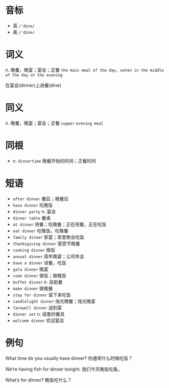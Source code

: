 # 音标

- 英 `/'dɪnə/`
- 美 `/'dɪnɚ/`

# 词义

n. 晚餐，晚宴；宴会；正餐
`the main meal of the day, eaten in the middle of the day or the evening`



在宴会(dinner)上进餐(dine)

# 同义

n. 晚餐，晚宴；宴会；正餐
`supper` `evening meal`

# 同根

- n. `dinnertime` 晚餐开始的时间；正餐时间

# 短语

- `after dinner` 餐后；晚餐后
- `have dinner` 吃晚饭
- `dinner party` n. 宴会
- `dinner table` 餐桌
- `at dinner` 用餐；吃晚餐；正在用餐，正在吃饭
- `eat dinner` 吃晚饭，吃晚餐
- `family dinner` 家宴；家里聚会吃饭
- `thanksgiving dinner` 感恩节晚餐
- `cooking dinner` 做饭
- `annual dinner` 周年晚宴；公司年会
- `have a dinner` 进餐，吃饭
- `gala dinner` 晚宴
- `cook dinner` 做饭；做晚饭
- `buffet dinner` n. 自助餐
- `make dinner` 做晚餐
- `stay for dinner` 留下来吃饭
- `candlelight dinner` 烛光晚餐；烛光晚宴
- `farewell dinner` 送别宴
- `dinner set` n. 成套的餐具
- `welcome dinner` 欢迎宴会

# 例句

What time do you usually have dinner?
你通常什么时候吃饭？

We’re having fish for dinner tonight.
我们今天晚饭吃鱼。

What’s for dinner?
晚饭吃什么？


